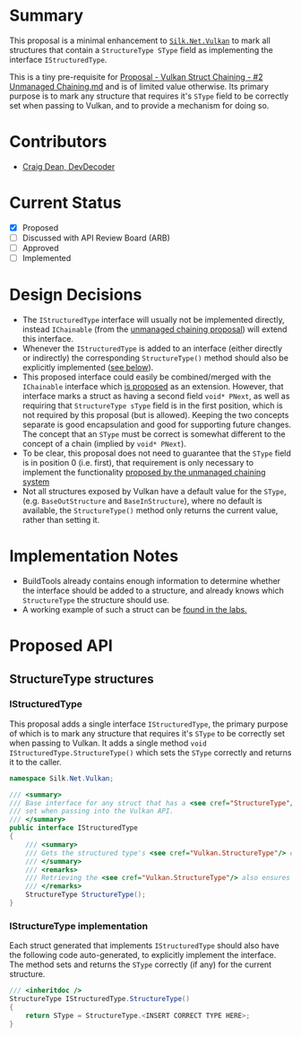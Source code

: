# Summary

This proposal is a minimal enhancement to [`Silk.Net.Vulkan`](../../src/Vulkan/Silk.NET.Vulkan) to mark all structures
that contain a `StructureType SType` field as implementing the interface `IStructuredType`.

This is a tiny pre-requisite for
[Proposal - Vulkan Struct Chaining - #2 Unmanaged Chaining.md](Proposal%20-%20Vulkan%20Struct%20Chaining%20-%20%232%20Unmanaged%20Chaining.md)
and is of limited value otherwise. Its primary purpose is to mark any structure that requires it's `SType` field to be
correctly set when passing to Vulkan, and to provide a mechanism for doing so.

# Contributors

- [Craig Dean, DevDecoder](https://github.com/thargy)

# Current Status

- [x] Proposed
- [ ] Discussed with API Review Board (ARB)
- [ ] Approved
- [ ] Implemented

# Design Decisions

- The `IStructuredType` interface will usually not be implemented directly, instead `IChainable` (from
  the [unmanaged chaining proposal](Proposal%20-%20Vulkan%20Struct%20Chaining%20-%20%232%20Unmanaged%20Chaining.md))
  will extend this interface.
- Whenever the `IStructuredType` is added to an interface (either directly or indirectly) the
  corresponding `StructureType()` method should also be explicitly
  implemented ([see below](#istructuretype-implementation)).
- This proposed interface could easily be combined/merged with the `IChainable`
  interface which [is proposed](Proposal%20-%20Vulkan%20Struct%20Chaining%20-%20%232%20Unmanaged%20Chaining.md) as an
  extension. However, that interface marks a struct as having a second field `void* PNext`, as well as requiring
  that `StructureType sType` field is in the first position, which is not required by this proposal (but is allowed).
  Keeping the two concepts separate is good encapsulation and good for supporting future changes. The concept
  that an `SType` must be correct is somewhat different to the concept of a chain (implied by `void* PNext`).
- To be clear, this proposal does not need to guarantee that the `SType` field is in position 0 (i.e. first),
  that requirement is only necessary to implement the functionality
  [proposed by the unmanaged chaining system](Proposal%20-%20Vulkan%20Struct%20Chaining%20-%20%232%20Unmanaged%20Chaining.md)
- Not all structures exposed by Vulkan have a default value for the `SType`, (e.g. `BaseOutStructure` and `BaseInStructure`),
  where no default is available, the `StructureType()` method only returns the current value, rather than setting it.

# Implementation Notes

- BuildTools already contains enough information to determine whether the interface should be added to a structure, and
  already knows which `StructureType` the structure should use.
- A working example of such a struct can
  be [found in the labs.](../../src/Lab/Experiments/PrototypeStructChaining/PrototypeStructChaining/PhysicalDeviceFeatures2.cs)

# Proposed API

## StructureType structures

### IStructuredType

This proposal adds a single interface `IStructuredType`, the primary purpose of which is to mark any structure that
requires it's `SType` to be correctly set when passing to Vulkan. It adds a single
method `void IStructuredType.StructureType()`
which sets the `SType` correctly and returns it to the caller.

```csharp
namespace Silk.Net.Vulkan;

/// <summary>
/// Base interface for any struct that has a <see cref="StructureType"/> field called `SType`, that must be correctly
/// set when passing into the Vulkan API.
/// </summary>
public interface IStructuredType
{
    /// <summary>
    /// Gets the structured type's <see cref="Vulkan.StructureType"/> enum value.
    /// </summary>
    /// <remarks>
    /// Retrieving the <see cref="Vulkan.StructureType"/> also ensures it is set to the correct value (if any).
    /// </remarks>
    StructureType StructureType();
}
```

### IStructureType implementation

Each struct generated that implements `IStructuredType` should also have the following code auto-generated, to
explicitly implement the interface. The method sets and returns the `SType` correctly (if any) for the current structure.

```csharp
/// <inheritdoc />
StructureType IStructuredType.StructureType()
{
    return SType = StructureType.<INSERT CORRECT TYPE HERE>;
}
```
